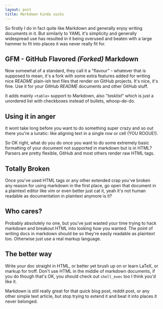```yaml
---
layout: post
title: Markdown kinda sucks
---
```

So firstly I do in fact quite like Markdown and generally enjoy writing
documents in it. But similarly to YAML it's simplicity and generally widespread
use has resulted in it being overused and beaten with a large hammer to fit
into places it was never really fit for.

GFM - GitHub Flavored *(Forked)* Markdown
-----------------------------------------
Now somewhat of a standard, they call it a "flavour" - whatever that is
supposed to mean, it's a fork with some extra features added for writing nice
*README* plain-ish text files that render on GitHub projects. It's nice, it's
fine. Use it for your GitHub *README* documents and other GitHub stuff.

It adds mainly `<table>` support to Markdown, also "*tasklist*" which is just a
unordered list with checkboxes instead of bullets, whoop-de-do.

Using it in anger
-----------------
It wont take long before you want to do something super crazy and so out there
you're a lunatic: like aligning text in a single row or cell (YOU ROGUE!).

So OK right, what do you do once you want to do some extremely basic formatting
of your document not supported in markdown but is in HTML? Parsers are pretty
flexible, GitHub and most others render raw HTML tags.

Totally Broken
--------------
Once you've used HTML tags or any other extended crap you've broken any reason
for using markdown in the first place, go open that document in a plaintext
editor like vim or even better just cat it, yeah it's not human readable as
documentation in plaintext anymore is it?

Who cares?
----------
Probably absolutely no one, but you've just wasted your time trying to hack
markdown and breakout HTML into looking how you wanted. The point of writing
docs in markdown should be so they're easily readable as plaintext too.
Otherwise just use a real markup language.

The better way
--------------
Write your doc straight in HTML, or better yet brush up on or learn LaTeX, or
markup for troff. Don't use HTML in the middle of markdown documents, if you do
though that's OK, you should check out `shell_exec` too I think you'd like it.

Markdown is still really great for that quick blog post, reddit post, or any
other simple text article, but stop trying to extend it and beat it into places
it never belonged.
